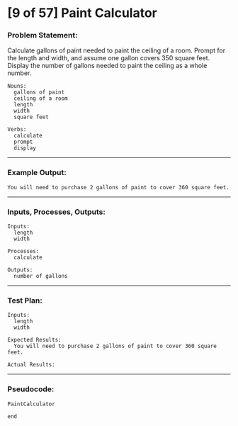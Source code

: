# [9 of 57] Paint Calculator

### Problem Statement:

Calculate gallons of paint needed to paint the ceiling of a room. Prompt for the length and width, and assume one gallon covers 350 square feet. Display the number of gallons needed to paint the ceiling as a whole number.

    Nouns:
      gallons of paint
      ceiling of a room
      length
      width
      square feet

    Verbs:
      calculate
      prompt
      display

---
### Example Output:

    You will need to purchase 2 gallons of paint to cover 360 square feet.

---
### Inputs, Processes, Outputs:

    Inputs:
      length
      width

    Processes:
      calculate

    Outputs:
      number of gallons

---
### Test Plan:

    Inputs:
      length
      width

    Expected Results:
      You will need to purchase 2 gallons of paint to cover 360 square feet.

    Actual Results:

---
### Pseudocode:

    PaintCalculator

    end
